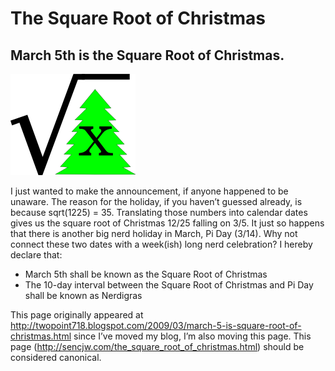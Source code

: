 # The Square Root of Christmas

## March 5th is the Square Root of Christmas.

![The Sqrt(xmas) logo](/images/sqrtxmas.png)

I just wanted to make the announcement, if anyone happened to be
unaware. The reason for the holiday, if you haven’t guessed already, is
because sqrt(1225) = 35. Translating those numbers into calendar dates
gives us the square root of Christmas 12/25 falling on 3/5. It just so
happens that there is another big nerd holiday in March, Pi Day (3/14).
Why not connect these two dates with a week(ish) long nerd celebration?
I hereby declare that:

 * March 5th shall be known as the Square Root of Christmas
 * The 10-day interval between the Square Root of Christmas and Pi Day shall be known as Nerdigras

This page originally appeared at
<http://twopoint718.blogspot.com/2009/03/march-5-is-square-root-of-christmas.html>
since I’ve moved my blog, I’m also moving this page. This page
(<http://sencjw.com/the_square_root_of_christmas.html>) should be
considered canonical.
